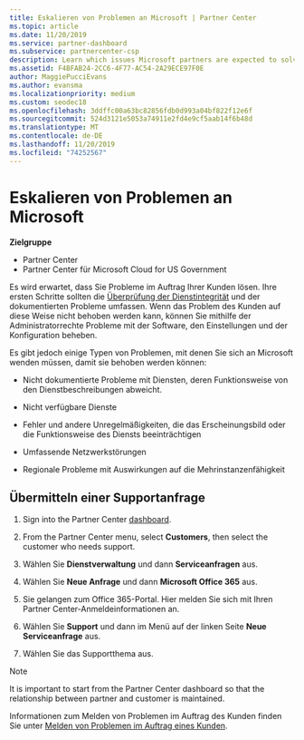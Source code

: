 ```yaml
---
title: Eskalieren von Problemen an Microsoft | Partner Center
ms.topic: article
ms.date: 11/20/2019
ms.service: partner-dashboard
ms.subservice: partnercenter-csp
description: Learn which issues Microsoft partners are expected to solve themselves for their customers and which issues they may need to escalate to Microsoft.
ms.assetid: F4BFAB24-2CC6-4F77-AC54-2A29ECE97F0E
author: MaggiePucciEvans
ms.author: evansma
ms.localizationpriority: medium
ms.custom: seodec18
ms.openlocfilehash: 3ddffc00a63bc82856fdb0d993a04bf822f12e6f
ms.sourcegitcommit: 524d3121e5053a74911e2fd4e9cf5aab14f6b48d
ms.translationtype: MT
ms.contentlocale: de-DE
ms.lasthandoff: 11/20/2019
ms.locfileid: "74252567"
---
```

# <a name="escalate-problems-to-microsoft"></a>Eskalieren von Problemen an Microsoft

**Zielgruppe**

-  Partner Center
-  Partner Center für Microsoft Cloud for US Government

Es wird erwartet, dass Sie Probleme im Auftrag Ihrer Kunden lösen. Ihre ersten Schritte sollten die [Überprüfung der Dienstintegrität](check-service-health.md) und der dokumentierten Probleme umfassen. Wenn das Problem des Kunden auf diese Weise nicht behoben werden kann, können Sie mithilfe der Administratorrechte Probleme mit der Software, den Einstellungen und der Konfiguration beheben.

Es gibt jedoch einige Typen von Problemen, mit denen Sie sich an Microsoft wenden müssen, damit sie behoben werden können:

- Nicht dokumentierte Probleme mit Diensten, deren Funktionsweise von den Dienstbeschreibungen abweicht.

- Nicht verfügbare Dienste

- Fehler und andere Unregelmäßigkeiten, die das Erscheinungsbild oder die Funktionsweise des Diensts beeinträchtigen

- Umfassende Netzwerkstörungen

- Regionale Probleme mit Auswirkungen auf die Mehrinstanzenfähigkeit

## <a name="submit-a-support-request"></a>Übermitteln einer Supportanfrage

1. Sign into the Partner Center [dashboard](https://partner.microsoft.com/dashboard).

2. From the Partner Center menu, select **Customers**, then select the customer who needs support.

3. Wählen Sie **Dienstverwaltung** und dann **Serviceanfragen** aus.

4. Wählen Sie **Neue Anfrage** und dann **Microsoft Office 365** aus.

5. Sie gelangen zum Office 365-Portal. Hier melden Sie sich mit Ihren Partner Center-Anmeldeinformationen an.

6. Wählen Sie **Support** und dann im Menü auf der linken Seite **Neue Serviceanfrage** aus.

7. Wählen Sie das Supportthema aus.

>[!NOTE]
>It is important to start from the Partner Center dashboard so that the relationship between partner and customer is maintained. 


Informationen zum Melden von Problemen im Auftrag des Kunden finden Sie unter [Melden von Problemen im Auftrag eines Kunden](report-problems-on-behalf-of-a-customer.md).

 

 



